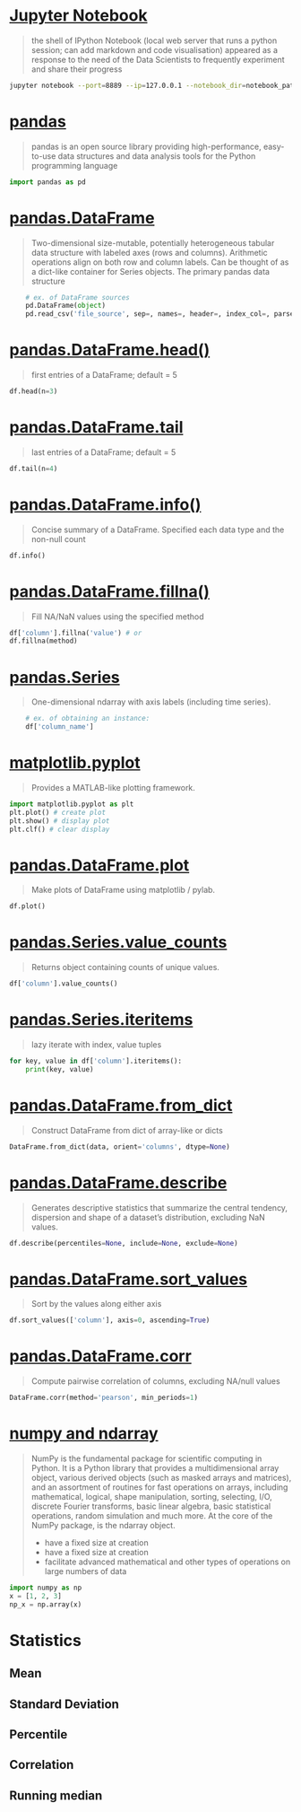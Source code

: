 # [Jupyter Notebook](http://jupyter-notebook-beginner-guide.readthedocs.io/en/latest/what_is_jupyter.html)
> the shell of IPython Notebook (local web server that
runs a python session; can add markdown and code visualisation)
> appeared as a response to the need of the Data Scientists
> to frequently experiment and share their progress
```bash
jupyter notebook --port=8889 --ip=127.0.0.1 --notebook_dir=notebook_path
```

# [pandas](https://pandas.pydata.org/)
> pandas is an open source library providing high-performance,
> easy-to-use data structures and data analysis tools
> for the Python programming language
```python
import pandas as pd
```

# [pandas.DataFrame](https://pandas.pydata.org/pandas-docs/stable/generated/pandas.DataFrame.html)
> Two-dimensional size-mutable, potentially heterogeneous
> tabular data structure with labeled axes (rows and columns).
> Arithmetic operations align on both row and column labels.
> Can be thought of as a dict-like container for Series objects.
> The primary pandas data structure

```python
    # ex. of DataFrame sources
    pd.DataFrame(object)
    pd.read_csv('file_source', sep=, names=, header=, index_col=, parse_date=)
```


# [pandas.DataFrame.head()](https://pandas.pydata.org/pandas-docs/stable/generated/pandas.DataFrame.head.html)
> first entries of a DataFrame; default = 5
```python
df.head(n=3)
```

# [pandas.DataFrame.tail](https://pandas.pydata.org/pandas-docs/stable/generated/pandas.DataFrame.tail.html)
> last entries of a DataFrame; default = 5
```python
df.tail(n=4)
```

# [pandas.DataFrame.info()](https://pandas.pydata.org/pandas-docs/stable/generated/pandas.DataFrame.info.html)
> Concise summary of a DataFrame.
> Specified each data type and the non-null count
```python
df.info()
```

# [pandas.DataFrame.fillna()](https://pandas.pydata.org/pandas-docs/stable/generated/pandas.DataFrame.fillna.html)
> Fill NA/NaN values using the specified method
```python
df['column'].fillna('value') # or
df.fillna(method)
```

# [pandas.Series](https://pandas.pydata.org/pandas-docs/stable/generated/pandas.Series.html)
> One-dimensional ndarray with axis labels (including time series).
```python
    # ex. of obtaining an instance:
    df['column_name']
```

# [matplotlib.pyplot](https://matplotlib.org/api/pyplot_api.html)
> Provides a MATLAB-like plotting framework.
```python
import matplotlib.pyplot as plt
plt.plot() # create plot
plt.show() # display plot
plt.clf() # clear display
```

# [pandas.DataFrame.plot](https://pandas.pydata.org/pandas-docs/stable/generated/pandas.DataFrame.plot.html#pandas-dataframe-plot)
> Make plots of DataFrame using matplotlib / pylab.
```python
df.plot()
```

# [pandas.Series.value_counts](https://pandas.pydata.org/pandas-docs/stable/generated/pandas.Series.value_counts.html)
> Returns object containing counts of unique values.
```python
df['column'].value_counts()
```

# [pandas.Series.iteritems](https://pandas.pydata.org/pandas-docs/stable/generated/pandas.Series.iteritems.html)
> lazy iterate with index, value tuples
```python
for key, value in df['column'].iteritems():
    print(key, value)
```

# [pandas.DataFrame.from_dict](https://pandas.pydata.org/pandas-docs/stable/generated/pandas.DataFrame.from_dict.html)
> Construct DataFrame from dict of array-like or dicts
```python
DataFrame.from_dict(data, orient='columns', dtype=None)
```

# [pandas.DataFrame.describe](https://pandas.pydata.org/pandas-docs/stable/generated/pandas.DataFrame.describe.html)
> Generates descriptive statistics that summarize the central tendency,
> dispersion and shape of a dataset’s distribution, excluding NaN values.
```python
df.describe(percentiles=None, include=None, exclude=None)
```

# [pandas.DataFrame.sort_values](https://pandas.pydata.org/pandas-docs/stable/generated/pandas.DataFrame.sort_values.html)
> Sort by the values along either axis
```python
df.sort_values(['column'], axis=0, ascending=True)
```

# [pandas.DataFrame.corr](https://pandas.pydata.org/pandas-docs/stable/generated/pandas.DataFrame.corr.html)
> Compute pairwise correlation of columns, excluding NA/null values
```python
DataFrame.corr(method='pearson', min_periods=1)
```

# [numpy and ndarray](https://docs.scipy.org/doc/numpy-1.13.0/user/whatisnumpy.html)
> NumPy is the fundamental package for scientific computing in Python.
> It is a Python library that provides a multidimensional array object,
> various derived objects (such as masked arrays and matrices), and an
> assortment of routines for fast operations on arrays,
> including mathematical, logical, shape manipulation, sorting, selecting,
> I/O, discrete Fourier transforms, basic linear algebra, basic statistical
> operations, random simulation and much more.
> At the core of the NumPy package, is the ndarray object.
> - have a fixed size at creation
> - have a fixed size at creation
> - facilitate advanced mathematical and other types of
>    operations on large numbers of data
```python
import numpy as np
x = [1, 2, 3]
np_x = np.array(x)
```

# Statistics
## Mean

## Standard Deviation

## Percentile

## Correlation

## Running median
